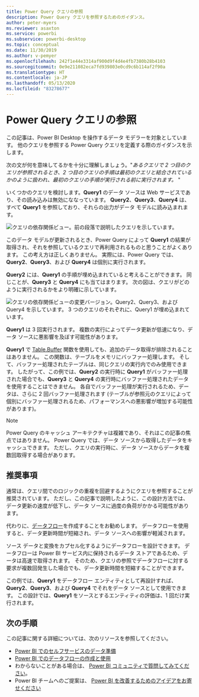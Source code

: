 ```yaml
---
title: Power Query クエリの参照
description: Power Query クエリを参照するためのガイダンス。
author: peter-myers
ms.reviewer: asaxton
ms.service: powerbi
ms.subservice: powerbi-desktop
ms.topic: conceptual
ms.date: 11/30/2019
ms.author: v-pemyer
ms.openlocfilehash: 242f1e44e3314af900d9f4d4e4fb7380b28b4103
ms.sourcegitcommit: 0e9e211082eca7fd939803e0cd9c6b114af2f90a
ms.translationtype: HT
ms.contentlocale: ja-JP
ms.lasthandoff: 05/13/2020
ms.locfileid: "83278677"
---
```

# <a name="referencing-power-query-queries"></a>Power Query クエリの参照

この記事は、Power BI Desktop を操作するデータ モデラーを対象としています。 他のクエリを参照する Power Query クエリを定義する際のガイダンスを示します。

次の文が何を意味してるかを十分に理解しましょう。"_あるクエリで 2 つ目のクエリが参照されるとき、2 つ目のクエリの手順は最初のクエリと結合されているかのように扱われ、最初のクエリの手順が実行される前に実行されます。_ "

いくつかのクエリを検討します。**Query1** のデータ ソースは Web サービスであり、その読み込みは無効にななっています。 **Query2**、**Query3**、**Query4** は、すべて **Query1** を参照しており、それらの出力がデータ モデルに読み込まれます。

![クエリの依存関係ビュー。前の段落で説明したクエリを示しています。](media/power-query-referenced-queries/query-dependencies-web-service.png)

このデータ モデルが更新されるとき、Power Query によって **Query1** の結果が取得され、それを参照しているクエリで再利用されるものと思うことがよくあります。 この考え方は正しくありません。 実際には、Power Query では、**Query2**、**Query3**、および **Query4** は個別に実行されます。

**Query2** には、**Query1** の手順が埋め込まれていると考えることができます。 同じことが、**Query3** と **Query4** にも当てはまります。 次の図は、クエリがどのように実行されるかをより明確に示しています。

![クエリの依存関係ビューの変更バージョン。Query2、Query3、および Query4 を示しています。 3 つのクエリのそれぞれに、Query1 が埋め込まれています。](media/power-query-referenced-queries/query-dependencies-web-service-concept.png)

**Query1** は 3 回実行されます。 複数の実行によってデータ更新が低速になり、データ ソースに悪影響を及ぼす可能性があります。

**Query1** で [Table.Buffer](/powerquery-m/table-buffer) 関数を使用しても、追加のデータ取得が排除されることはありません。 この関数は、テーブルをメモリにバッファー処理します。 そして、バッファー処理されたテーブルは、同じクエリの実行内でのみ使用できます。 したがって、この例では、**Query2** の実行時に **Query1** がバッファー処理された場合でも、**Query3** と **Query4** の実行時にバッファー処理されたデータを使用することはできません。 各自でバッファー処理が実行されるため、データは、さらに 2 回バッファー処理されます  (テーブルが参照元のクエリによって個別にバッファー処理されるため、パフォーマンスへの悪影響が増加する可能性があります)。

> [!NOTE]
> Power Query のキャッシュ アーキテクチャは複雑であり、それはこの記事の焦点ではありません。 Power Query では、データ ソースから取得したデータをキャッシュできます。 ただし、クエリの実行時に、データ ソースからデータを複数回取得する場合があります。

## <a name="recommendations"></a>推奨事項

通常は、クエリ間でのロジックの重複を回避するようにクエリを参照することが推奨されています。 ただし、この記事で説明したように、この設計方法では、データ更新の速度が低下し、データ ソースに過度の負荷がかかる可能性があります。

代わりに、[データフロー](../transform-model/service-dataflows-overview.md)を作成することをお勧めします。 データフローを使用すると、データ更新時間が短縮され、データ ソースへの影響が軽減されます。

ソース データと変換をカプセル化するようにデータフローを設計できます。 データフローは Power BI サービス内に保持されるデータ ストアであるため、データは高速で取得されます。 そのため、クエリの参照でデータフローに対する要求が複数回発生した場合でも、データ更新時間を短縮することができます。

この例では、**Query1** をデータフロー エンティティとして再設計すれば、**Query2**、**Query3**、および **Query4** でそれをデータ ソースとして使用できます。 この設計では、**Query1** をソースとするエンティティの評価は、1 回だけ実行されます。

## <a name="next-steps"></a>次の手順

この記事に関する詳細については、次のリソースを参照してください。

- [Power BI でのセルフサービスのデータ準備](../transform-model/service-dataflows-overview.md)
- [Power BI でのデータフローの作成と使用](../transform-model/service-dataflows-create-use.md)
- わからないことがある場合は、 [Power BI コミュニティで質問してみてください](https://community.powerbi.com/)。
- Power BI チームへのご提案は、 [Power BI を改善するためのアイデアをお寄せください](https://ideas.powerbi.com/)
